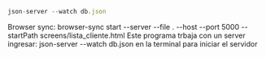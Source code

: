```js
json-server --watch db.json
```

Browser sync: browser-sync start --server --file . --host --port 5000 --startPath screens/lista_cliente.html
Este programa trbaja con un server ingresar:
json-server --watch db.json   en la terminal para iniciar el servidor
